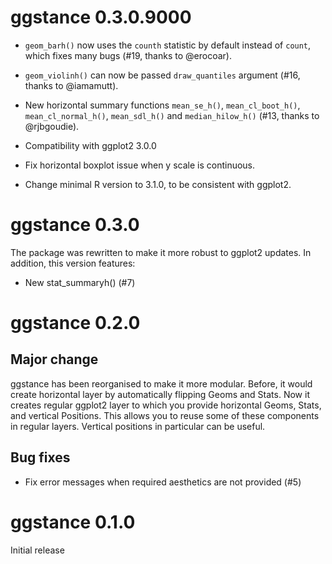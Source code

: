 
# ggstance 0.3.0.9000

* `geom_barh()` now uses the `counth` statistic by default instead of
  `count`, which fixes many bugs (#19, thanks to @erocoar).

* `geom_violinh()` can now be passed `draw_quantiles` argument (#16,
  thanks to @iamamutt).

* New horizontal summary functions `mean_se_h()`, `mean_cl_boot_h()`,
  `mean_cl_normal_h()`, `mean_sdl_h()` and `median_hilow_h()` (#13,
  thanks to @rjbgoudie).

* Compatibility with ggplot2 3.0.0

* Fix horizontal boxplot issue when y scale is continuous.

* Change minimal R version to 3.1.0, to be consistent with ggplot2.


# ggstance 0.3.0

The package was rewritten to make it more robust to ggplot2 updates.
In addition, this version features:

* New stat_summaryh() (#7)


# ggstance 0.2.0

## Major change

ggstance has been reorganised to make it more modular. Before, it
would create horizontal layer by automatically flipping Geoms and
Stats. Now it creates regular ggplot2 layer to which you provide
horizontal Geoms, Stats, and vertical Positions. This allows you to
reuse some of these components in regular layers. Vertical positions
in particular can be useful.

## Bug fixes

* Fix error messages when required aesthetics are not provided (#5)


# ggstance 0.1.0

Initial release
